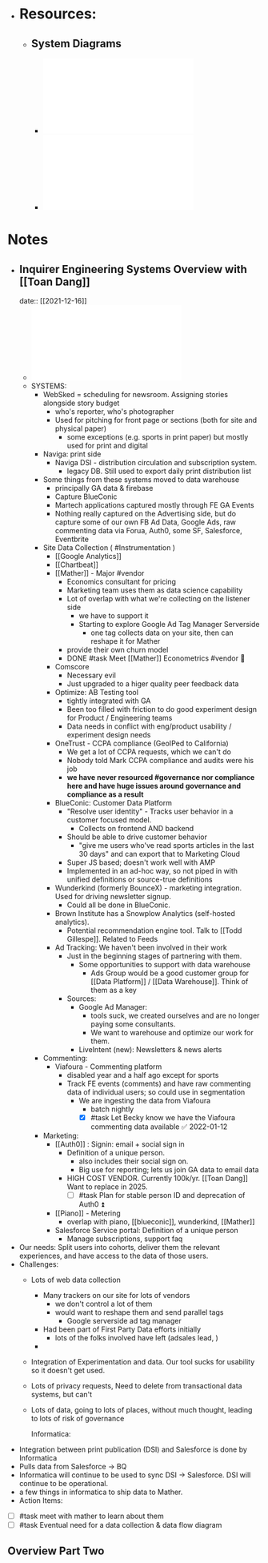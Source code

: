 - # Resources:
	- ## System Diagrams
		- ![Inquirer Architecture Diagram - 2020 (1).pdf](../../assets/Inquirer_Architecture_Diagram_-_2020_(1)_1653753907535_0.pdf)
		- ![Another System Diagram - Today (1).pdf](../../assets/Another_System_Diagram_-_Today_(1)_1653753884366_0.pdf)
# Notes
- ## Inquirer Engineering Systems Overview with [[Toan Dang]]
  date:: [[2021-12-16]]
	- ![Another System Diagram - Today (1).pdf](../../assets/Another_System_Diagram_-_Today_(1)_1653753884366_0.pdf)
	- SYSTEMS:
		- WebSked = scheduling for newsroom. Assigning stories alongside story budget
			- who's reporter, who's photographer
			- Used for pitching for front page or sections (both for site and physical paper)
				- some exceptions (e.g. sports in print paper) but mostly used for print and digital
		- Naviga: print side
			- Naviga DSI - distribution circulation and subscription system.
				- legacy DB. Still used to export daily print distribution list
		- Some things from these systems moved to data warehouse
			- principally GA data & firebase
			- Capture BlueConic
			- Martech applications captured mostly through FE GA Events
			- Nothing really captured on the Advertising side, but do capture some of our own FB Ad Data, Google Ads, raw commenting data via Forua, Auth0, some SF, Salesforce, Eventbrite
		- Site Data Collection ( #Instrumentation )
			- [[Google Analytics]]
			- [[Chartbeat]]
			- [[Mather]] - Major #vendor
				- Economics consultant for pricing
				- Marketing team uses them as data science capability
				- Lot of overlap with what we're collecting on the listener side
					- we have to support it
					- Starting to explore Google Ad Tag Manager Serverside
						- one tag collects data on your site, then can reshape it for Mather
				- provide their own churn model
				- DONE #task Meet [[Mather]] Econometrics #vendor 🔼
			- Comscore
				- Necessary evil
				- Just upgraded to a higer quality peer feedback data
			- Optimize: AB Testing tool
				- tightly integrated with GA
				- Been too filled with friction to do good experiment design for Product / Engineering teams
				- Data needs in conflict with eng/product usability / experiment design needs
			- OneTrust - CCPA compliance (GeoIPed to California)
				- We get a lot of CCPA requests, which we can't do
				- Nobody told Mark CCPA compliance and audits were his job
				- **we have never resourced #governance nor compliance here and have huge issues around governance and compliance as a result**
			- BlueConic: Customer Data Platform
				- "Resolve user identity" - Tracks user behavior in a customer focused model.
					- Collects on frontend AND backend
				- Should be able to drive customer behavior
					- "give me users who've read sports articles in the last 30 days" and can export that to Marketing Cloud
				- Super JS based; doesn't work well with AMP
				- Implemented in an ad-hoc way, so not piped in with unified definitions or source-true definitions
			- Wunderkind (formerly BounceX) - marketing integration. Used for driving newsletter signup.
				- Could all be done in BlueConic.
			- Brown Institute has a Snowplow Analytics (self-hosted analytics).
				- Potential recommendation engine tool. Talk to [[Todd Gillespe]]. Related to Feeds
			- Ad Tracking: We haven't been involved in their work
				- Just in the beginning stages of partnering with them.
					- Some opportunities to support with data warehouse
						- Ads Group would be a good customer group for [[Data Platform]] / [[Data Warehouse]]. Think of them as a key
				- Sources:
					- Google Ad Manager:
						- tools suck, we created ourselves and are no longer paying some consultants.
						- We want to warehouse and optimize our work for them.
					- LiveIntent (new): Newsletters & news alerts
		- Commenting:
			- Viafoura - Commenting platform
				- disabled year and a half ago except for sports
				- Track FE events (comments) and have raw commenting data of individual users; so could use in segmentation
					- We are ingesting the data from Viafoura
						- batch nightly
						- [x] #task Let Becky know we have the Viafoura commenting data available ✅ 2022-01-12
		- Marketing:
			- [[Auth0]] : Signin: email + social sign in
				- Definition of a unique person.
					- also includes their social sign on.
					- Big use for reporting; lets us join GA data to email data
				- HIGH COST VENDOR. Currently 100k/yr. [[Toan Dang]] Want to replace in 2025.
					- [ ] #task Plan for stable person ID and deprecation of Auth0 ⏫
			- [[Piano]] - Metering
				- overlap with piano, [[blueconic]], wunderkind, [[Mather]]
			- Salesforce Service portal: Definition of a unique person
				- Manage subscriptions, support faq
- Our needs: Split users into cohorts, deliver them the relevant experiences, and have access to the data of those users.
- Challenges:
	- Lots of web data collection
		- Many trackers on our site for lots of vendors
			- we don't control a lot of them
			- would want to reshape them and send parallel tags
				- Google serverside ad tag manager
		- Had been part of First Party Data efforts initially
			- lots of the folks involved have left (adsales lead, )
		-
	- Integration of Experimentation and data. Our tool sucks for usability so it doesn't get used.
	- Lots of privacy requests, Need to delete from transactional data systems, but can't
	- Lots of data, going to lots of places, without much thought, leading to lots of risk of governance
	  
	  Informatica:
- Integration between print publication (DSI) and Salesforce is done by Informatica
- Pulls data from Salesforce -> BQ
- Informatica will continue to be used to sync DSI -> Salesforce. DSI will continue to be operational.
- a few things in informatica to ship data to Mather.
- Action Items:
- [ ] #task meet with mather to learn about them
- [ ] #task Eventual need for a data collection & data flow diagram
## Overview Part Two